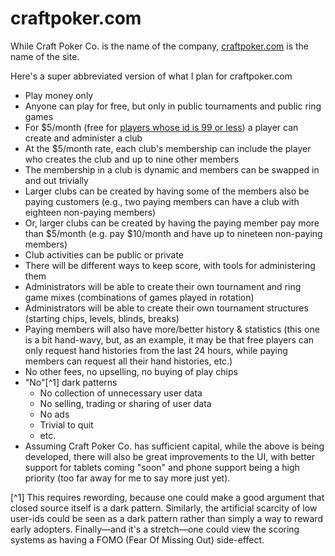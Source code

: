 # craftpoker.com

While Craft Poker Co. is the name of the company,
[craftpoker.com](https://craftpoker.com) is the name of the site.

Here's a super abbreviated version of what I plan for craftpoker.com
* Play money only
* Anyone can play for free, but only in public tournaments and public ring games
* For $5/month (free for [players whose id is 99 or less](https://github.com/ctm/mb2-doc/issues/579#issuecomment-1552163018)) a player can create and administer a club
* At the $5/month rate, each club's membership can include the player who creates the club and up to nine other members
* The membership in a club is dynamic and members can be swapped in and out trivially
* Larger clubs can be created by having some of the members also be paying customers (e.g., two paying members can have a club with eighteen non-paying members)
* Or, larger clubs can be created by having the paying member pay more than $5/month (e.g. pay $10/month and have up to nineteen non-paying members)
* Club activities can be public or private
* There will be different ways to keep score, with tools for administering them
* Administrators will be able to create their own tournament and ring game mixes (combinations of games played in rotation)
* Administrators will be able to create their own tournament structures (starting chips, levels, blinds, breaks)
* Paying members will also have more/better history & statistics (this one is a bit hand-wavy, but, as an example, it may be that free players can only request hand histories from the last 24 hours, while paying members can request all their hand histories, etc.)
* No other fees, no upselling, no buying of play chips
* "No"[^1] dark patterns
  * No collection of unnecessary user data
  * No selling, trading or sharing of user data
  * No ads
  * Trivial to quit
  * etc.
* Assuming Craft Poker Co. has sufficient capital, while the above is being developed, there will also be great improvements to the UI, with better support for tablets coming "soon" and phone support being a high priority (too far away for me to say more just yet).

[^1] This requires rewording, because one could make a good argument
that closed source itself is a dark pattern. Similarly, the artificial
scarcity of low user-ids could be seen as a dark pattern rather than
simply a way to reward early adopters. Finally&mdash;and it's a
stretch&mdash;one could view the scoring systems as having a FOMO
(Fear Of Missing Out) side-effect.
